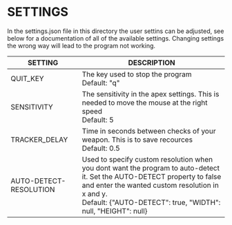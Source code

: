 # SETTINGS

In the settings.json file in this directory the user settins can be adjusted, see below for a documentation of all of the available settings. Changing settings the wrong way will lead to the program not working. 

| SETTING                 | DESCRIPTION 
| ----------------------- | ------------- 
| QUIT_KEY                | The key used to stop the program <br/> Default: "q"
| SENSITIVITY             | The sensitivity in the apex settings. This is needed to move the mouse at the right speed <br/> Default: 5
| TRACKER_DELAY           | Time in seconds between checks of your weapon. This is to save recources <br/> Default: 0.5
| AUTO-DETECT-RESOLUTION  | Used to specify custom resolution when you dont want the program to auto-detect it. Set the AUTO-DETECT property to false and enter the wanted custom resolution in x and y. <br/> Default: {"AUTO-DETECT": true, "WIDTH": null, "HEIGHT": null}
